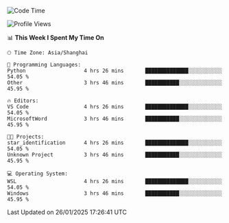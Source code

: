 <!--START_SECTION:waka-->
![Code Time](http://img.shields.io/badge/Code%20Time-2%2C228%20hrs%205%20mins-blue)

![Profile Views](http://img.shields.io/badge/Profile%20Views-3-blue)

📊 **This Week I Spent My Time On** 

```text
🕑︎ Time Zone: Asia/Shanghai

💬 Programming Languages: 
Python                   4 hrs 26 mins       ██████████████░░░░░░░░░░░   54.05 % 
Other                    3 hrs 46 mins       ███████████░░░░░░░░░░░░░░   45.95 % 

🔥 Editors: 
VS Code                  4 hrs 26 mins       ██████████████░░░░░░░░░░░   54.05 % 
MicrosoftWord            3 hrs 46 mins       ███████████░░░░░░░░░░░░░░   45.95 % 

🐱‍💻 Projects: 
star_identification      4 hrs 26 mins       ██████████████░░░░░░░░░░░   54.05 % 
Unknown Project          3 hrs 46 mins       ███████████░░░░░░░░░░░░░░   45.95 % 

💻 Operating System: 
WSL                      4 hrs 26 mins       ██████████████░░░░░░░░░░░   54.05 % 
Windows                  3 hrs 46 mins       ███████████░░░░░░░░░░░░░░   45.95 % 
```


 Last Updated on 26/01/2025 17:26:41 UTC
<!--END_SECTION:waka-->